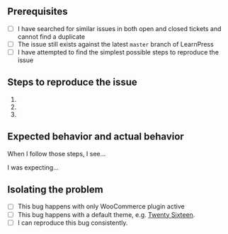 ## Prerequisites

<!-- Mark checked items with an [x] -->

- [ ] I have searched for similar issues in both open and closed tickets and cannot find a duplicate
- [ ] The issue still exists against the latest `master` branch of LearnPress
- [ ] I have attempted to find the simplest possible steps to reproduce the issue

## Steps to reproduce the issue

1.
2.
3.

## Expected behavior and actual behavior

When I follow those steps, I see...

I was expecting...

## Isolating the problem

- [ ] This bug happens with only WooCommerce plugin active
- [ ] This bug happens with a default theme, e.g. [Twenty Sixteen](https://wordpress.org/themes/twentysixteen/).
- [ ] I can reproduce this bug consistently.